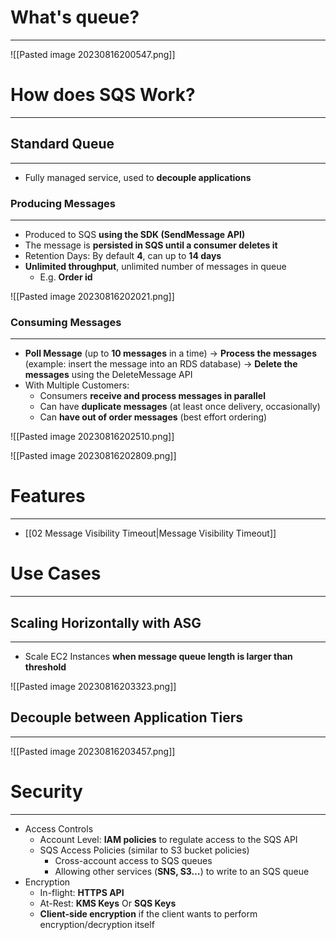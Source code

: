 # What's queue?
---

![[Pasted image 20230816200547.png]]

# How does SQS Work?
---

## Standard Queue
---

* Fully managed service, used to **decouple applications**
### Producing Messages
---

* Produced to SQS **using the SDK (SendMessage API)**
* The message is **persisted in SQS until a consumer deletes it**
* Retention Days: By default **4**, can up to **14 days**
* **Unlimited throughput**, unlimited number of messages in queue
	* E.g. **Order id**

![[Pasted image 20230816202021.png]]

### Consuming Messages
---

* **Poll Message** (up to **10 messages** in a time) -> **Process the messages** (example: insert the message into an RDS database) -> **Delete the messages** using the DeleteMessage API
* With Multiple Customers:
	* Consumers **receive and process messages in parallel**
	* Can have **duplicate messages** (at least once delivery, occasionally)
	* Can **have out of order messages** (best effort ordering)

![[Pasted image 20230816202510.png]]

![[Pasted image 20230816202809.png]]

# Features
---

* [[02 Message Visibility Timeout|Message Visibility Timeout]]
# Use Cases
---

## Scaling Horizontally with ASG
---

* Scale EC2 Instances **when message queue length is larger than threshold**

![[Pasted image 20230816203323.png]]

## Decouple between Application Tiers
---

![[Pasted image 20230816203457.png]]

# Security
---

* Access Controls
	* Account Level: **IAM policies** to regulate access to the SQS API
	* SQS Access Policies (similar to S3 bucket policies)
		* Cross-account access to SQS queues
		* Allowing other services (**SNS, S3…**) to write to an SQS queue
* Encryption
	* In-flight: **HTTPS API**
	* At-Rest: **KMS Keys** Or **SQS Keys**
	* **Client-side encryption** if the client wants to perform encryption/decryption itself